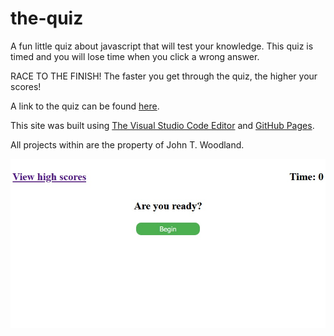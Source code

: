 # the-quiz
A fun little quiz about javascript that will test your knowledge.  This quiz is timed and you will lose time when you click a wrong answer.

RACE TO THE FINISH!  The faster you get through the quiz, the higher your scores!  

A link to the quiz can be found [here](https://jondagamkd.github.io/portfolio/).

This site was built using [The Visual Studio Code Editor](https://code.visualstudio.com/) and [GitHub Pages](https://pages.github.com/).

All projects within are the property of John T. Woodland.

![the-quiz](./assets/images/quiz.jpg)